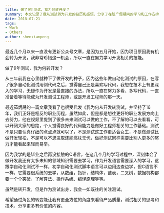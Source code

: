```yaml
---
title: 做了9年测试，我为何转开发？
summary: 本文记录了我从测试转为开发的经历和感悟，分享了在陪产假期间的学习和工作安排，包括阅读书籍、参与开源项目、体育锻炼等，强调了如何在照顾家庭的同时保持学习和成长。
date: 2018-07-21
tags:
- Work
- Others
author: shenxianpeng
---
```


最近几个月以来一直没有更新公众号文章，是因为五月开始，因为项目原因我有机会转为开发，我非常珍惜这一机会，所以一直在努力学习开发相关的技能。

做了9年测试，我为何转开发？


从三年前我在心里就种下了做开发的种子，因为这些年做自动化测试的原因，在写了很多自动化测试用例代码之后，觉得自己还是喜欢写代码，我想在技术上有更深入的学习，无疑作为开发是最直接的办法，所以一直在努力多看、多写代码，一直准备着等待能成为开发测试工程师，或是开发工程师的那一天。

最近茹炳晟的一篇文章我看了也很受启发《我为何从开发转测试，并坚持了16年，我们正好是相反的职业历程，虽然如此，但是都是想往更好的职业发展方向上去努力，他在视频里提到了很多未来测试可以做的工作，不了解的可以去看看，可以开阔大家的思路，个人觉得良好的代码能力是做好工程师相关的工作基础。测试不是只要认真仔细的点点点就可以了，不是测试这工作更适合女生，不是做测试比做开发轻松，不是可以不思进取还能高枕无忧，做好测试同样需要比别人更多的努力才能看起来轻而易举。

因为我学的是毕业之后再没接触的C语言，在这几个月的学习过程中，深刻体会了做开发我还有太多未知的领域知识需要去学习，作为开发语言需要深入的学习，这跟学自动化测试不一样，初学自动化测试脚本语言可以边用边查边学，但C语言不一样，它需要很系统的去学，从数组，指针，结构体，链表，二叉树，数据机构都要一个个突破，了解算法、操作系统、编译原理等等。

虽然是转开发，但是作为测试出身，我会一如既往的关注测试。

希望通过角色的转变能让我有更全方位的角度来看待产品质量，测试相关的思考和技术，分享更多有价值的内容。
